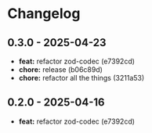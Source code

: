 # Changelog

## 0.3.0 - 2025-04-23

- __feat:__ refactor zod-codec (e7392cd)
- __chore:__ release (b06c89d)
- __chore:__ refactor all the things (3211a53)

## 0.2.0 - 2025-04-16

- __feat:__ refactor zod-codec (e7392cd)
